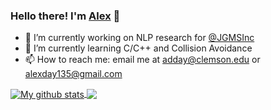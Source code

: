 ### Hello there! I'm [Alex](https://alexday.me) 👋

- 🔭 I’m currently working on NLP research for [@JGMSInc](https://github.com/JGMSInc)
- 🌱 I’m currently learning C/C++ and Collision Avoidance
- 📫 How to reach me: email me at [adday@clemson.edu](mailto://adday@clemson.edu) or [alexday135@gmail.com](mailto:alexday135@gmail.com)



<a href="https://github.com/anuraghazra/github-readme-stats">
  <img align="center" src="https://github-readme-stats.anuraghazra1.vercel.app/api?username=AlexanderDavid&show_icons=true&count_private=true" alt="My github stats" />
</a>
<a href="https://github.com/anuraghazra/github-readme-stats">
  <!-- Change the `github-readme-stats.anuraghazra1.vercel.app` to `github-readme-stats.vercel.app`  -->
  <img align="center" src="https://github-readme-stats.anuraghazra1.vercel.app/api/top-langs/?username=AlexanderDavid&layout=compact" />
</a>
